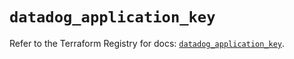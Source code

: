 # `datadog_application_key`

Refer to the Terraform Registry for docs: [`datadog_application_key`](https://registry.terraform.io/providers/datadog/datadog/3.46.0/docs/resources/application_key).
